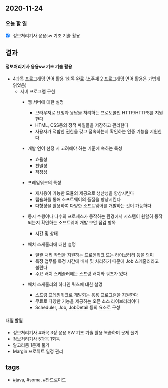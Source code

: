 ## 2020-11-24

### 오늘 할 일
  - [x] 정보처리기사 응용sw 기초 기술 활용


## 결과

#### 정보처리기사 응용sw 기초 기술 활용

* 4과목 프로그래밍 언어 활용 1회독 완료 (소주제 2 프로그래밍 언어 활용은 가볍게 읽었음)
	- 서버 프로그램 구현
		* 웹 서버에 대한 설명
			- 브라우저로 요청과 응답을 처리하는 프로토콜인 HTTP/HTTPS를 지원한다
			- HTML, CSS등의 정적 파일들을 저장하고 관리한다
			- 사용자가 적합한 권한을 갖고 접속하는지 확인하는 인증 기능을 지원한다

		* 개발 언어 선정 시 고려해야 하는 기준에 속하는 특성
			- 효율성
			- 친밀성
			- 적정성

		* 프레임워크의 특성
			- 재사용이 가능한 모듈의 제공으로 생산성을 향상시킨다
			- 캡슐화를 통해 소프트웨어의 품질을 향상시킨다
			- 다형성을 활용하여 다양한 소프트웨어를 개발하는 것이 가능하다

		* 동시 수행이나 다수의 프로세스가 동작하는 환경에서 시스템이 원할히 동작되는지 확인하는 소프트웨어 개발 보안 점검 항목
			- 시간 및 상태

		* 배치 스케줄러에 대한 설명
			- 일괄 처리 작업을 지원하는 프로엠워크 또는 라이브러리 등을 의미
			- 특정 업무를 특정 시간에 배치 및 처리하기 때문에 Job 스케줄러라고 불린다
			- 주요 배치 스케줄러에는 스프링 배치와 쿼츠가 있다

		* 배치 스케줄러의 하나인 쿼츠에 대한 설명
			- 스프링 프레임워크로 개발되는 응용 프로그램을 지원한다
			- 무료로 다양한 기능을 제공하는 오픈 소스 라이브러리이다
			- Scheduler, Job, JobDetail 등의 요소로 구성








#### 내일 할일

* 정보처리기사 4과목 3장 응용 SW 기초 기술 활용 복습하며 문제 풀기
* 정보처리기사 5과목 1회독
* 알고리즘 1문제 풀기
* Margin 프로젝트 일정 관리




## tags
-  \#java, \#soma, \#안드로이드

